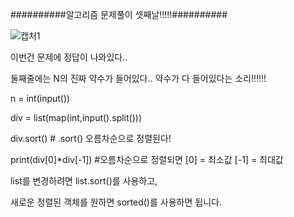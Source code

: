 ##########알고리즘 문제풀이 셋째날!!!!!##########


![캡처1](https://user-images.githubusercontent.com/85468215/122254058-b8f95200-cf07-11eb-829f-1bfb6be47efc.PNG)


이번건 문제에 정답이 나와있다..

둘째줄에는 N의 진짜 약수가 들어있다.. 약수가 다 들어있다는 소리!!!!!!


n = int(input())

div = list(map(int,input().split()))

div.sort()                              # .sort() 오름차순으로 정렬된다!

print(div[0]*div[-1])                   #오름차순으로 정렬되면 [0] = 최소값 [-1] = 최대값



list를 변경하려면 list.sort()를 사용하고,

새로운 정렬된 객체를 원하면 sorted()를 사용하면 됩니다.
